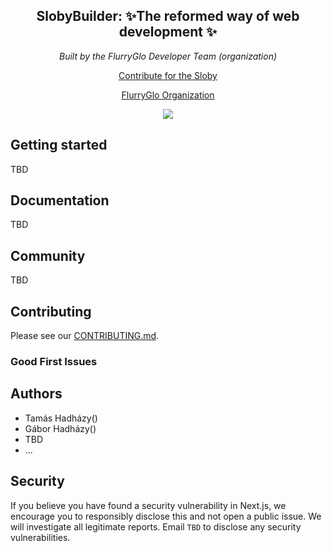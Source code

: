 <h2 align="center"><b>SlobyBuilder</b>: ✨The reformed way of web development ✨</h2>
<p align="center"><i>Built by the FlurryGlo Developer Team (organization)</i></p>
<p align="center"> <a href="https://github.com/FlurryGlo/Sloby/blob/main/Contributing.md">Contribute for the Sloby</a></p>
<p align="center"> 
  <a href="github.com/FlurryGlo"> FlurryGlo Organization </a>

</p>
<p align="center"> 
 <img src="https://img.shields.io/github/contributors/FlurryGlo/Sloby?label=Contributors%20&style=flat-square "/> 
</p>

## Getting started 

TBD

## Documentation 

TBD

## Community

TBD


## Contributing 

 Please see our [CONTRIBUTING.md](/CONTRIBUTING.md).
 

### Good First Issues 

## Authors 

- Tamás Hadházy()
- Gábor Hadházy()
- TBD
- ...

## Security 

If you believe you have found a security vulnerability in Next.js, we encourage you to responsibly disclose this and not open a public issue. We will investigate all legitimate reports. Email `TBD` to disclose any security vulnerabilities.


